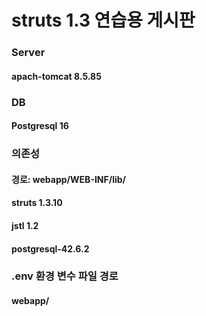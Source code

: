 <h1>struts 1.3 연습용 게시판</h1>

<h3>Server</h3>
<h4>apach-tomcat 8.5.85</h4>

<h3>DB</h3>
<h4>Postgresql 16</h4>

<h3>의존성</h3>
<h4>경로: webapp/WEB-INF/lib/</h4>
<h4>struts 1.3.10</h4>
<h4>jstl 1.2</h4>
<h4>postgresql-42.6.2</h4>

<h3>.env 환경 변수 파일 경로</h3>
<h4>webapp/</h4>
